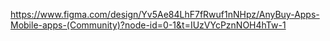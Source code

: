 https://www.figma.com/design/Yv5Ae84LhF7fRwuf1nNHpz/AnyBuy-Apps-Mobile-apps-(Community)?node-id=0-1&t=IUzVYcPznNOH4hTw-1
